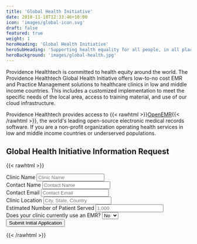 ```yaml
---
title: 'Global Health Initiative'
date: 2018-11-18T12:33:46+10:00
icon: 'images/global-icon.svg'
draft: false
featured: true
weight: 1
heroHeading: 'Global Health Initiative'
heroSubHeading: 'Supporting health equality for all people, in all places.'
heroBackground: 'images/global-health.jpg'
---
```


Providence Healthtech is committed to health equity around the world. The Providence Healthtech Global Health Initiative offers low-to-no cost EMR and Practice Management solutions to healthcare clinics in low and middle income countries. This includes a customized implementation to meet the specific needs of the local area, access to training material, and use of our cloud infrastructure.

Providence Healthtech provides access to {{< rawhtml >}}<a href="https://open-emr.org" target="_blank">OpenEMR</a>{{< /rawhtml >}}, the world's leading open-source electronic medical records software. If you are a non-profit organization operating health services in low and middle income countries or underserved populations.

## Global Health Initiative Information Request

{{< rawhtml >}}
<form action="https://formspree.io/f/mayvndya" method="POST" class="form">
<div class="mb-3 col-12 col-md-6">
    <label for="clinic_name" class="form-label">Clinic Name</label>
    <input type="text" class="form-control" id="clinic_name" name="clinic_name" placeholder="Clinic Name">
</div>
<div class="mb-3 col-12 col-md-6">
    <label for="contact_name" class="form-label">Contact Name</label>
    <input type="text" class="form-control" id="contact_name" name="contact_name" placeholder="Contact Name">
</div>
<div class="mb-3 col-12 col-md-6">
    <label for="contact_email" class="form-label">Contact Email</label>
    <input type="email" class="form-control" id="contact_email" name="contact_email" placeholder="Contact Email">
</div>
<div class="mb-3 col-12 col-md-6">
    <label for="clinic_location" class="form-label">Clinic Location</label>
    <input type="text" class="form-control" id="clinic_location" name="clinic_location" placeholder="City, State, Country">
</div>
<div class="mb-3 col-12 col-md-6">
    <label for="num_patients" class="form-label">Estimated Number of Patient Served</label>
    <input type="number" class="form-control" id="num_patients" name="num_patients" placeholder="1,000">
</div>
<div class="mb-3 col-12 col-md-6">
    <label for="current_emr" class="form-label">Does your clinic currently use an EMR?</label>
    <select class="form-control" name="current_emr" id="current_emr">
        <option value="no" selected>No</option>
        <option value="yes">Yes</option>
    </select>
</div>
<div class="mb-3 col-12 col-md-6">
    <button type="submit" class="btn btn-primary btn-outline-primary btn-block">Submit Initial Application</button>
</div>
</form>
{{< /rawhtml >}}